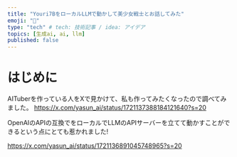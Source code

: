 ```yaml
---
title: "Youri7BをローカルLLMで動かして美少女戦士とお話してみた"
emoji: "🌙"
type: "tech" # tech: 技術記事 / idea: アイデア
topics: [生成ai, ai, llm]
published: false
---
```


# はじめに
AITuberを作っている人をXで見かけて、私も作ってみたくなったので調べてみました。
https://x.com/yasun_ai/status/1721137388184121640?s=20

OpenAIのAPIの互換でをローカルでLLMのAPIサーバーを立てて動かすことができるという点にとても惹かれました!

https://x.com/yasun_ai/status/1721136891045748965?s=20